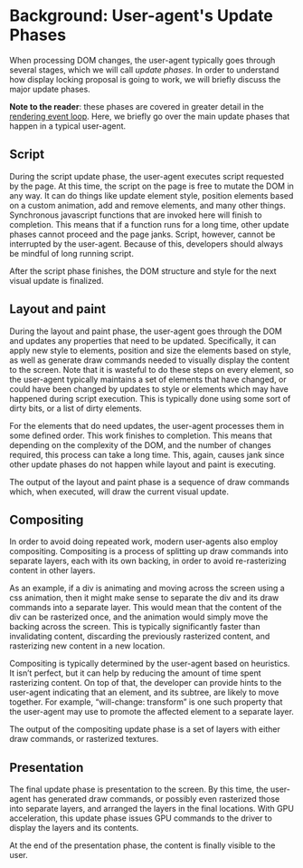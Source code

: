 # Background: User-agent's Update Phases

When processing DOM changes, the user-agent typically goes through several
stages, which we will call *update phases*. In order to understand how display
locking proposal is going to work, we will briefly discuss the major update
phases.

**Note to the reader**: these phases are covered in greater detail in the
[rendering event
loop](https://github.com/chrishtr/rendering/blob/master/rendering-event-loop.md).
Here, we briefly go over the main update phases that happen in a typical
user-agent.

## Script
During the script update phase, the user-agent executes script requested by the
page. At this time, the script on the page is free to mutate the DOM in any way.
It can do things like update element style, position elements based on a custom
animation, add and remove elements, and many other things. Synchronous
javascript functions that are invoked here will finish to completion. This means
that if a function runs for a long time, other update phases cannot proceed and
the page janks. Script, however, cannot be interrupted by the user-agent.
Because of this, developers should always be mindful of long running script.

After the script phase finishes, the DOM structure and style for the next visual
update is finalized.

## Layout and paint
During the layout and paint phase, the user-agent goes through the DOM and
updates any properties that need to be updated. Specifically, it can apply new
style to elements, position and size the elements based on style, as well as
generate draw commands needed to visually display the content to the screen.
Note that it is wasteful to do these steps on every element, so the user-agent
typically maintains a set of elements that have changed, or could have been
changed by updates to style or elements which may have happened during script
execution. This is typically done using some sort of dirty bits, or a list of
dirty elements.

For the elements that do need updates, the user-agent processes them in some
defined order. This work finishes to completion. This means that depending on
the complexity of the DOM, and the number of changes required, this process can
take a long time. This, again, causes jank since other update phases do not
happen while layout and paint is executing.

The output of the layout and paint phase is a sequence of draw commands which,
when executed, will draw the current visual update.

## Compositing
In order to avoid doing repeated work, modern user-agents also employ
compositing. Compositing is a process of splitting up draw commands into
separate layers, each with its own backing, in order to avoid re-rasterizing
content in other layers.

As an example, if a div is animating and moving across the screen using a css
animation, then it might make sense to separate the div and its draw commands
into a separate layer. This would mean that the content of the div can be
rasterized once, and the animation would simply move the backing across the
screen. This is typically significantly faster than invalidating content,
discarding the previously rasterized content, and rasterizing new content in a
new location.

Compositing is typically determined by the user-agent based on heuristics. It
isn’t perfect, but it can help by reducing the amount of time spent rasterizing
content. On top of that, the developer can provide hints to the user-agent
indicating that an element, and its subtree, are likely to move together. For
example, “will-change: transform” is one such property that the user-agent may
use to promote the affected element to a separate layer.

The output of the compositing update phase is a set of layers with either draw
commands, or rasterized textures.

## Presentation
The final update phase is presentation to the screen. By this time, the
user-agent has generated draw commands, or possibly even rasterized those into
separate layers, and arranged the layers in the final locations. With GPU
acceleration, this update phase issues GPU commands to the driver to display the
layers and its contents.

At the end of the presentation phase, the content is finally visible to the
user.
